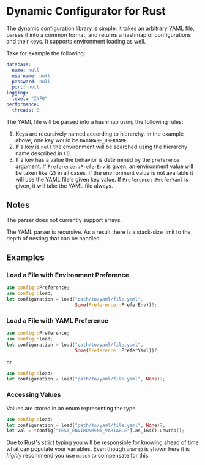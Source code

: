 # Dynamic Configurator for Rust

The dynamic configuration library is simple: it takes an arbitrary YAML file, parses it into a
common format, and returns a hashmap of configurations and their keys. It supports environment
loading as well.

Take for example the following:

```yaml
database:
  name: null
  username: null
  password: null
  port: null
logging:
  level: "INFO"
performance:
  threads: 8
```

The YAML file will be parsed into a hashmap using the following rules:

1. Keys are recursively named according to hierarchy. In the example above, one key would be `DATABASE_USERNAME`.
2. If a key is `null` the environment will be searched using the hierarchy name described in (1).
3. If a key has a value the behavior is determined by the `preference` argument. If `Preference::PreferEnv` is
   given, an environment value will be taken like (2) in all cases. If the environment value is not available it
   will use the YAML file's given key value. If `Preference::PreferYaml` is given, it will take the YAML file always.


## Notes

The parser does not currently support arrays.

The YAML parser is recursive. As a result there is a stack-size limit to the depth of nesting that can be handled.


## Examples

### Load a File with Environment Preference

```rust
use config::Preference;
use config::load;
let configuration = load("path/to/yaml/file.yaml",
                         Some(Preference::PreferEnv))?;
```

### Load a File with YAML Preference

```rust
use config::Preference;
use config::load;
let configuration = load("path/to/yaml/file.yaml",
                         Some(Preference::PreferYaml))?;
```

or

```rust
use config::load;
let configuration = load("path/to/yaml/file.yaml", None)?;
```

### Accessing Values

Values are stored in an enum representing the type.

```rust
use config::load;
let configuration = load("path/to/yaml/file.yaml", None)?;
let val = *config["TEST_ENVIRONMENT_VARIABLE"].as_i64().unwrap();
```

Due to Rust's strict typing you will be responsible for knowing ahead of time what can populate your variables.
Even though `unwrap` is shown here it is _highly_ recommend you use `match` to compensate for this.


